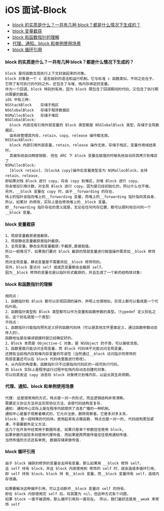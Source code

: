 # iOS 面试-Block

- [block 的实质是什么？一共有几种 block？都是什么情况下生成的？](#block-的实质是什么？一共有几种-block？都是什么情况下生成的？)
- [block 变量截获](#block-变量截获)
- [block 和函数指针的理解](#block-和函数指针的理解)
- [代理、通知、block 和单例使用场景](#代理、通知、block-和单例使用场景)
- [block 循环引用](#block-循环引用)

#### block 的实质是什么？一共有几种 block？都是什么情况下生成的？
```
block 是将函数及其执行上下文封装起来的对象。
block 对象是一个 c 语言级别的语法和运行机制。它与标准 c 函数类似，不同之处在于，
它除了有可执行的代码之外，还包含了与堆、栈内存绑定的变量。
作为一个回调，block 特别的有用，因为 block 既包含了回调期间的代码，又包含了执行期间需要的数据。
iOS 中有三种:
NSStackBlock    存储于栈区
NSGlobalBlock   存储于程序数据区
NSMallocBlock   存储于堆区
NSGlobalBlock:
  block 内部没有引用外部变量的 Block 类型都是 NSGlobalBlock 类型，存储于全局数据区，
  由系统管理其内存，retain、copy、release 操作都无效。
NSStackBlock:
  block 内部引用外部变量，retain、release 操作无效，存储于栈区，变量作用域结束时，
  其被系统自动释放销毁. 但在 ARC 下 block 变量在赋值的时候系统自动将其拷贝到堆区了
NSMallocBlock:
  [block retain]，[blockA copy]操作后变量类型变为 NSMallocBlock，支持 retain、release.
即如果对栈 Block 进行 copy，将会 copy 到堆区，对堆 Block 进行 copy，
将会增加引用计数，对全局 Block 进行 copy，因为是已经初始化的，所以什么也不做。
另外，__block 变量在 copy 时，由于__forwarding 的存在，
栈上的指针会指向堆上的__forwarding 变量，而堆上的__forwarding 指针指向其自身，
所以，如果对 的修改，实际上是在修改堆上的__block 变量。 
即__forwarding 指针存在的意义就是，无论在任何内存位置，都可以顺利地访问同一个__block 变量。 
```
#### block 变量截获
```
1、局部变量截获是值截获。
2、局部静态变量截获是指针截获。
3、全局变量，静态全局变量截获:不截获,直接取值。
所以一般情况下，如果我们要对 block 截获的局部变量进行赋值操作需添加__block 修饰符，
而对全局变量，静态变量是不需要添加__block 修饰符的。 
另外，block 里访问 self 或成员变量都会去截获 self。
因为__block 修饰的变量也是以指针形式截获的，并且生成了一个新的结构体对象:
```
#### block 和函数指针的理解
```
相同点：
1、函数指针和 Block 都可以实现回调的操作，声明上也很相似，实现上都可以看成是一个代码片段。
2、函数指针类型和 Block 类型都可以作为变量和函数参数的类型。（typedef 定义别名之后，这个别名就是一个类型）
不同点：
1、函数指针只能指向预先定义好的函数代码块（可以是其他文件里面定义，通过函数参数动态传入的），
函数地址是在编译链接时就已经确定好的。
2、Block 本质是 Objective-C 对象，是 NSObject 的子类，可以接收消息。
3、函数里面只能访问全局变量，而 Block 代码块不光能访问全局变量，
还拥有当前栈内存和堆内存变量的可读性（当然通过__block 访问指示符修饰的
局部变量还可以在 block 代码块里面进行修改）。
4、从内存的角度看，函数指针只不过是指向代码区的一段可执行代码，
而 block 实际上是程序运行过程中在栈内存动态创建的对象，
可以向其发送 copy 消息将 block 对象拷贝到堆内存，以延长其生命周期。
```
#### 代理、通知、block 和单例使用场景
```
代理: 这是很常用的方式，特点是一对一的形式，而且逻辑结构非常清晰。
需要定义协议方法并且实现协议方法，会使代码结构变复杂.
通知: 通知中心实际上是在程序内部提供了消息广播的一种机制。
通知中心是基于观察者模式的，它允许注册、删除观察者。它是多对多关系.
block: 是一段特殊的代码块。使用起来有点像函数. 特点也是一对一的, 代码结构更加紧凑，不需要额外定义方法.
这几个在开发中经常用于数据传递, 如果只是单个参数往往使用 block, 
如果参数内容较多则使用代理传值. 而如果是跨界面传值往往使用通知传值.
当然传值的方式还有单例, 数据存储来做传值.
```
#### block 循环引用
```
由于 block 捕获的修饰的变量会去持有变量，那么如果用 __block 修饰 self，
且 self 持有 block，并且 block 内部使用到 修饰的 self 时，就会造成多循环引用，
即 self 持有 block，block 持 有__block 变量，而__block 变量持有 self，造成内存泄漏。

如果要解决这种循环引用，可以主动断开__block 变量对 self 的持有，
即在 block 内部使用完 self 后，将其置为 nil，但这种方式有个问题，
如果 block 一直不被调用，那么循环引用将一直存在。 所以，我们最好还是用__weak 来修饰 self
```